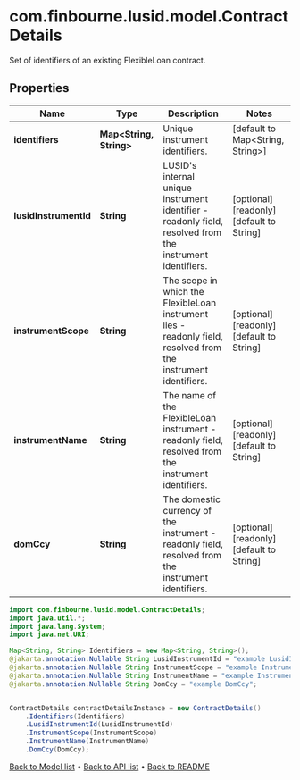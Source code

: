# com.finbourne.lusid.model.ContractDetails
Set of identifiers of an existing FlexibleLoan contract.

## Properties

Name | Type | Description | Notes
------------ | ------------- | ------------- | -------------
**identifiers** | **Map&lt;String, String&gt;** | Unique instrument identifiers. | [default to Map<String, String>]
**lusidInstrumentId** | **String** | LUSID&#39;s internal unique instrument identifier - readonly field, resolved from the instrument identifiers. | [optional] [readonly] [default to String]
**instrumentScope** | **String** | The scope in which the FlexibleLoan instrument lies - readonly field, resolved from the instrument identifiers. | [optional] [readonly] [default to String]
**instrumentName** | **String** | The name of the FlexibleLoan instrument - readonly field, resolved from the instrument identifiers. | [optional] [readonly] [default to String]
**domCcy** | **String** | The domestic currency of the instrument - readonly field, resolved from the instrument identifiers. | [optional] [readonly] [default to String]

```java
import com.finbourne.lusid.model.ContractDetails;
import java.util.*;
import java.lang.System;
import java.net.URI;

Map<String, String> Identifiers = new Map<String, String>();
@jakarta.annotation.Nullable String LusidInstrumentId = "example LusidInstrumentId";
@jakarta.annotation.Nullable String InstrumentScope = "example InstrumentScope";
@jakarta.annotation.Nullable String InstrumentName = "example InstrumentName";
@jakarta.annotation.Nullable String DomCcy = "example DomCcy";


ContractDetails contractDetailsInstance = new ContractDetails()
    .Identifiers(Identifiers)
    .LusidInstrumentId(LusidInstrumentId)
    .InstrumentScope(InstrumentScope)
    .InstrumentName(InstrumentName)
    .DomCcy(DomCcy);
```


[Back to Model list](../README.md#documentation-for-models) &#8226; [Back to API list](../README.md#documentation-for-api-endpoints) &#8226; [Back to README](../README.md)
